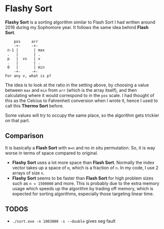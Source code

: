 # Flashy Sort
**Flashy Sort** is a sorting algorithm similar to Flash Sort I had written around 2016 during my Sophomore year. It follows the same idea behind **Flash Sort**.

```
    pos     arr
    -+-     -+-
 n-1 |       | max
 .   |       | .
 p   |  vs   | v
 .   |       | .
 0   |       | min
    -+-     -+-
For any v, what is p?
```

The idea is to look at the ratio in the setting above, by choosing a value between `max` and `min` from `arr` (which is the array itself), and then calculating where it would correspond to in the `pos` scale. I had thought of this as the Celcius to Fahrenheit conversion when I wrote it, hence I used to call this **Thermo Sort** before. 

Some values will try to occupy the same place, so the algorithm gets trickier on that part.

## Comparison
It is basically a **Flash Sort** with `m=n` and no *in situ* permutation. So, it is way worse in terms of space compared to original.  

- **Flashy Sort** uses a lot more space than **Flash Sort**. Normally the index vector takes up a space of `m`, which is a fraction of `n`. In my code, I use 2 arrays of size `n`. 
- **Flashy Sort** seems to be faster than **Flash Sort** for high problem sizes such as `n = 1500000` and more. This is probably due to the extra memory usage which speeds up the algorithm by trading off memory, which is expected for sorting algorithms, especially those targeting linear time.


## TODOS
- `./sort.exe -n 1003000 -s --double` gives seg fault
